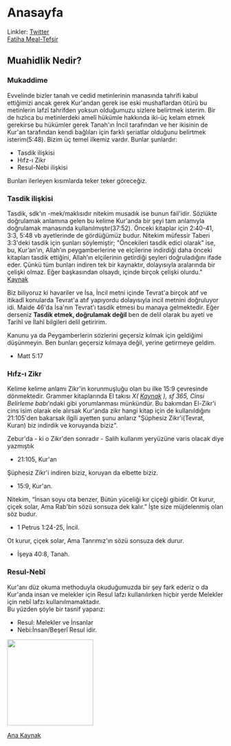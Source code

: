 # **Anasayfa**

Linkler:
[Twitter](https://x.com/padrosum)  
[Fatiha Meal-Tefsir](https://padrosum.github.io/tefsir/fatiha.html)

## Muahidlik Nedir?
### Mukaddime
Evvelinde bizler tanah ve cedid metinlerinin manasında tahrifi kabul ettiğimizi ancak gerek Kur'andan gerek ise eski mushaflardan ötürü bu metinlerin lafzî tahrifden yoksun olduğumuzu sizlere belirtmek isterim. Bir de hızlıca bu metinlerdeki amelî hükümle hakkında iki-üç kelam etmek gerekirse bu hükümler gerek Tanah'ın İncil tarafından ve her ikisinin de Kur'an tarafından kendi bağlıları için farklı şeriatlar olduğunu belirtmek isterim(5:48). Bizim üç temel ilkemiz vardır. Bunlar şunlardır:  

- Tasdik ilişkisi  
- Hıfz-ı Zikr  
- Resul-Nebi ilişkisi  

Bunları ilerleyen kısımlarda teker teker göreceğiz.

### Tasdik ilişkisi

Tasdik, sdk'ın -mek/maklısıdır nitekim musadık ise bunun fail'idir. Sözlükte doğrulamak anlamına gelen bu kelime Kur'anda bir şeyi tam anlamıyla doğrulamak manasında kullanılmıştır(37:52). Önceki kitaplar için 2:40-41, 3:3, 5:48 vb ayetlerinde de gördüğümüz budur. Nitekim müfessir Taberi 3:3'deki tasdik için şunları söylemiştir; "Öncekileri tasdik edici olarak” ise, bu, Kur’an’ın, Allah’ın peygamberlerine ve elçilerine indirdiği daha önceki kitapları tasdik ettiğini, Allah’ın elçilerinin getirdiği şeyleri doğruladığını ifade eder. Çünkü tüm bunları indiren tek bir kaynaktır, dolayısıyla aralarında bir çelişki olmaz. Eğer başkasından olsaydı, içinde birçok çelişki olurdu." 
[Kaynak](https://tafsir.app/tabari/3/3)

Biz biliyoruz ki havariler ve İsa, İncil metni içinde Tevrat'a birçok atıf ve itikadî konularda Tevrat'a atıf yapıyordu dolayısıyla incil metnini doğruluyor idi. Maide 46'da İsa'nın Tevrat'ı tasdik etmesi bu manaya gelmektedir. Eğer derseniz **Tasdik etmek, doğrulamak değil** ben de delil olarak bu ayeti ve Tarihî ve İlahî bilgileri delil getiririm.   

Kanunu ya da Peygamberlerin sözlerini geçersiz kılmak için geldiğimi düşünmeyin. Ben bunları geçersiz kılmaya değil, yerine getirmeye geldim.
- Matt 5:17

### Hıfz-ı Zikr

Kelime kelime anlamı Zikr'in korunmuşluğu olan bu ilke 15:9 çevresinde dönmektedir. Grammer kitaplarında El takısı *X( [Kaynak](https://isamveri.org/pdfdrg/D01777/2004_18/2004_18_GURKANN.pdf) ), sf 365, Cinsi Belirleme babı*'ndaki gibi yorumlanması münkündür. Bu bakımdan El-Zikr'i cins isim olarak ele alırsak Kur'anda zikr hangi kitap için de kullanıldığını 21:105'den bakarsak ilgili ayetten şunu anlarız "Şüphesiz Zikr'i(Tevrat, Kuran) biz indirdik ve koruyanda biziz". 

Zebur'da - ki o Zikr'den sonradır - Salih kullarım yeryüzüne varis olacak diye yazmıştık
- 21:105, Kur'an  

Şüphesiz Zikr'i indiren biziz, koruyan da elbette biziz.
- 15:9, Kur'an.  

Nitekim,
“İnsan soyu ota benzer,
Bütün yüceliği kır çiçeği gibidir.
Ot kurur, çiçek solar,
Ama Rab'bin sözü sonsuza dek kalır.”
İşte size müjdelenmiş olan söz budur.
- 1 Petrus 1:24-25, İncil.  

Ot kurur, çiçek solar,
Ama Tanrımız'ın sözü sonsuza dek durur.
- İşeya 40:8, Tanah.  
 
### Resul-Nebî

Kur'anı düz okuma methoduyla okuduğumuzda bir şey fark ederiz o da Kur'anda insan ve melekler için Resul lafzı kullanılırken hiçbir yerde Melekler için nebî lafzı kullanılmamaktadır.  
Bu yüzden şöyle bir tasnif yaparız:  
- Resul: Melekler ve İnsanlar  
- Nebi:İnsan/Beşerî Resul idir.

<img src="https://pbs.twimg.com/media/GTMYWB5WoAEv2o2?format=png&name=small" width="200" height="200">

[Ana Kaynak](https://x.com/padrosum/status/1826225519299588486)


